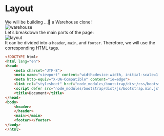 # Layout
We will be building …🥁 a Warehouse clone! 
<br/>
![warehouse](https://user-images.githubusercontent.com/18662979/154290591-feeb84b9-5c51-434f-bb53-0b850fa71fcf.png)
<br/>
Let’s breakdown the main parts of the page:
<br/>
![layout](https://user-images.githubusercontent.com/18662979/154291058-2eeb9d19-dc3a-4bfe-986f-8ed97f16b4ad.png)
<br/>
It can be divided into a `header`, `main`, and `footer`. Therefore, we will use the corresponding HTML tags.
<br/>
```html
<!DOCTYPE html>
<html lang="en">
<head>
    <meta charset="UTF-8">
    <meta name="viewport" content="width=device-width, initial-scale=1.0">
    <meta http-equiv="X-UA-Compatible" content="ie=edge">
    <link rel="stylesheet" href="node_modules/bootstrap/dist/css/bootstrap.css">
    <script defer src="node_modules/bootstrap/dist/js/bootstrap.min.js"></script>
    <title>Document</title>
</head>
<body>
    <header>
    </header>
    <main></main>
    <footer></footer>
</body>
</html>
```